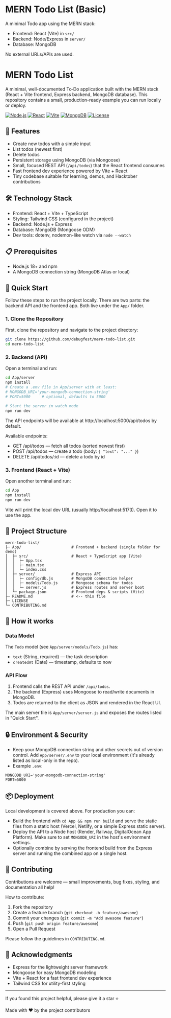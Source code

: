 # MERN Todo List (Basic)

A minimal Todo app using the MERN stack:

- Frontend: React (Vite) in `src/`
- Backend: Node/Express in `server/`
- Database: MongoDB

No external URLs/APIs are used.

# MERN Todo List

A minimal, well-documented To‑Do application built with the MERN stack (React + Vite frontend, Express backend, MongoDB database). This repository contains a small, production-ready example you can run locally or deploy.

[![Node.js](https://img.shields.io/badge/Node.js-18+-brightgreen.svg)](https://nodejs.org/)
[![React](https://img.shields.io/badge/React-18-blue.svg)](https://reactjs.org/)
[![Vite](https://img.shields.io/badge/Vite-5.4.2-lightgrey.svg)](https://vitejs.dev/)
[![MongoDB](https://img.shields.io/badge/MongoDB-Atlas-%2347A248.svg)](https://www.mongodb.com/)
[![License](https://img.shields.io/badge/License-MIT-green.svg)](LICENSE)

## 🌟 Features

- Create new todos with a simple input
- List todos (newest first)
- Delete todos
- Persistent storage using MongoDB (via Mongoose)
- Small, focused REST API (`/api/todos`) that the React frontend consumes
- Fast frontend dev experience powered by Vite + React
- Tiny codebase suitable for learning, demos, and Hacktober contributions

## 🛠️ Technology Stack

- Frontend: React + Vite + TypeScript
- Styling: Tailwind CSS (configured in the project)
- Backend: Node.js + Express
- Database: MongoDB (Mongoose ODM)
- Dev tools: dotenv, nodemon-like watch via `node --watch`

## 📋 Prerequisites

- Node.js 18+ and npm
- A MongoDB connection string (MongoDB Atlas or local)

## 🚀 Quick Start

Follow these steps to run the project locally. There are two parts: the backend API and the frontend app. Both live under the `App/` folder.

### 1. Clone the Repository

First, clone the repository and navigate to the project directory:

```bash
git clone https://github.com/debugfest/mern-todo-list.git
cd mern-todo-list
```

### 2. Backend (API)

Open a terminal and run:

```bash
cd App/server
npm install
# Create a .env file in App/server with at least:
# MONGODB_URI='your-mongodb-connection-string'
# PORT=5000     # optional, defaults to 5000

# Start the server in watch mode
npm run dev
```

The API endpoints will be available at http://localhost:5000/api/todos by default.

Available endpoints:

- GET /api/todos — fetch all todos (sorted newest first)
- POST /api/todos — create a todo (body: `{ "text": "..." }`)
- DELETE /api/todos/:id — delete a todo by id

### 3. Frontend (React + Vite)

Open another terminal and run:

```bash
cd App
npm install
npm run dev
```

Vite will print the local dev URL (usually http://localhost:5173). Open it to use the app.

## 📁 Project Structure

```
mern-todo-list/
├─ App/                      # Frontend + backend (single folder for demo)
│  ├─ src/                   # React + TypeScript app (Vite)
│  │  ├─ App.tsx
│  │  ├─ main.tsx
│  │  └─ index.css
│  ├─ server/                # Express API
│  │  ├─ config/db.js        # MongoDB connection helper
│  │  ├─ models/Todo.js      # Mongoose schema for todos
│  │  └─ server.js           # Express routes and server boot
│  └─ package.json           # Frontend deps & scripts (Vite)
├─ README.md                 # <-- this file
├─ LICENSE
└─ CONTRIBUTING.md
```

## 🧠 How it works

### Data Model

The `Todo` model (see `App/server/models/Todo.js`) has:

- `text` (String, required) — the task description
- `createdAt` (Date) — timestamp, defaults to now

### API Flow

1. Frontend calls the REST API under `/api/todos`.
2. The backend (Express) uses Mongoose to read/write documents in MongoDB.
3. Todos are returned to the client as JSON and rendered in the React UI.

The main server file is `App/server/server.js` and exposes the routes listed in "Quick Start".

## 🔒 Environment & Security

- Keep your MongoDB connection string and other secrets out of version control. Add `App/server/.env` to your local environment (it's already listed as local-only in the repo).
- Example `.env`:

```env
MONGODB_URI='your-mongodb-connection-string'
PORT=5000
```

## 📦 Deployment

Local development is covered above. For production you can:

- Build the frontend with `cd App && npm run build` and serve the static files from a static host (Vercel, Netlify, or a simple Express static server).
- Deploy the API to a Node host (Render, Railway, DigitalOcean App Platform). Make sure to set `MONGODB_URI` in the host's environment settings.
- Optionally combine by serving the frontend build from the Express server and running the combined app on a single host.

## 🤝 Contributing

Contributions are welcome — small improvements, bug fixes, styling, and documentation all help!

How to contribute:

1. Fork the repository
2. Create a feature branch (`git checkout -b feature/awesome`)
3. Commit your changes (`git commit -m "Add awesome feature"`)
4. Push (`git push origin feature/awesome`)
5. Open a Pull Request

Please follow the guidelines in `CONTRIBUTING.md`.

## 🙏 Acknowledgments

- Express for the lightweight server framework
- Mongoose for easy MongoDB modeling
- Vite + React for a fast frontend dev experience
- Tailwind CSS for utility-first styling

---

If you found this project helpful, please give it a star ⭐

Made with ❤️ by the project contributors
